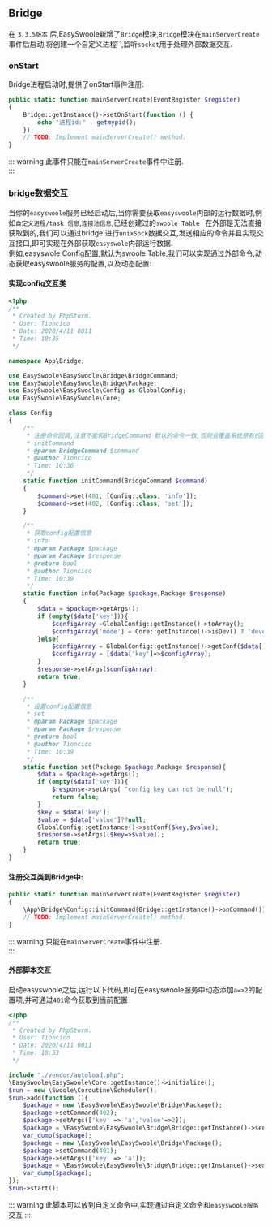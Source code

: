 ## Bridge
在 `3.3.5版本` 后,EasySwoole新增了`Bridge`模块,`Bridge`模块在`mainServerCreate`事件后启动,将创建一个自定义进程``,监听`socket`用于处理外部数据交互. 

### onStart
Bridge进程启动时,提供了onStart事件注册:
```php
public static function mainServerCreate(EventRegister $register)
{
    Bridge::getInstance()->setOnStart(function () {
        echo "进程id:" . getmypid();
    });
    // TODO: Implement mainServerCreate() method.
}
```
::: warning
此事件只能在`mainServerCreate`事件中注册.  
:::

### bridge数据交互
当你的`easyswoole`服务已经启动后,当你需要获取`easyswoole`内部的运行数据时,例如`自定义进程/task 信息`,`连接池信息`,已经创建过的`swoole Table ` 在外部是无法直接获取到的,我们可以通过bridge 进行`unixSock`数据交互,发送相应的命令并且实现交互接口,即可实现在外部获取`easyswole`内部运行数据.   
例如,easyswole Config配置,默认为swoole Table,我们可以实现通过外部命令,动态获取easyswoole服务的配置,以及动态配置:  

#### 实现config交互类
```php
<?php
/**
 * Created by PhpStorm.
 * User: Tioncico
 * Date: 2020/4/11 0011
 * Time: 10:35
 */

namespace App\Bridge;

use EasySwoole\EasySwoole\Bridge\BridgeCommand;
use EasySwoole\EasySwoole\Bridge\Package;
use EasySwoole\EasySwoole\Config as GlobalConfig;
use EasySwoole\EasySwoole\Core;

class Config
{
    /**
     * 注册命令回调,注意不能和BridgeCommand 默认的命令一致,否则会覆盖系统原有的回调
     * initCommand
     * @param BridgeCommand $command
     * @author Tioncico
     * Time: 10:36
     */
    static function initCommand(BridgeCommand $command)
    {
        $command->set(401, [Config::class, 'info']);
        $command->set(402, [Config::class, 'set']);
    }

    /**
     * 获取config配置信息
     * info
     * @param Package $package
     * @param Package $response
     * @return bool
     * @author Tioncico
     * Time: 10:39
     */
    static function info(Package $package,Package $response)
    {
        $data = $package->getArgs();
        if (empty($data['key'])){
            $configArray =GlobalConfig::getInstance()->toArray();
            $configArray['mode'] = Core::getInstance()->isDev() ? 'develop' : 'produce';
        }else{
            $configArray = GlobalConfig::getInstance()->getConf($data['key']);
            $configArray = [$data['key']=>$configArray];
        }
        $response->setArgs($configArray);
        return true;
    }

    /**
     * 设置config配置信息
     * set
     * @param Package $package
     * @param Package $response
     * @return bool
     * @author Tioncico
     * Time: 10:39
     */
    static function set(Package $package,Package $response){
        $data = $package->getArgs();
        if (empty($data['key'])){
            $response->setArgs( "config key can not be null");
            return false;
        }
        $key = $data['key'];
        $value = $data['value']??null;
        GlobalConfig::getInstance()->setConf($key,$value);
        $response->setArgs([$key=>$value]);
        return true;
    }
}
```
#### 注册交互类到Bridge中:
```php
public static function mainServerCreate(EventRegister $register)
{
    \App\Bridge\Config::initCommand(Bridge::getInstance()->onCommand());
    // TODO: Implement mainServerCreate() method.
}
```
::: warning
只能在`mainServerCreate`事件中注册.  
:::

#### 外部脚本交互
启动easyswoole之后,运行以下代码,即可在easyswoole服务中动态添加`a=>2`的配置项,并可通过`401`命令获取到当前配置

```php
<?php
/**
 * Created by PhpStorm.
 * User: Tioncico
 * Date: 2020/4/11 0011
 * Time: 10:53
 */

include "./vendor/autoload.php";
\EasySwoole\EasySwoole\Core::getInstance()->initialize();
$run = new \Swoole\Coroutine\Scheduler();
$run->add(function (){
    $package = new \EasySwoole\EasySwoole\Bridge\Package();
    $package->setCommand(402);
    $package->setArgs(['key' => 'a','value'=>2]);
    $package = \EasySwoole\EasySwoole\Bridge\Bridge::getInstance()->send($package);
    var_dump($package);
    $package = new \EasySwoole\EasySwoole\Bridge\Package();
    $package->setCommand(401);
    $package->setArgs(['key' => 'a']);
    $package = \EasySwoole\EasySwoole\Bridge\Bridge::getInstance()->send($package);
    var_dump($package);
});
$run->start();
```

::: warning 
此脚本可以放到自定义命令中,实现通过自定义命令和`easyswoole服务`交互
:::
